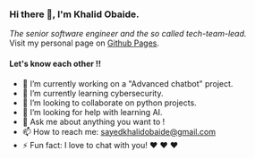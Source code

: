 ### Hi there 👋, I'm Khalid Obaide.
_The senior software engineer and the so called tech-team-lead._\
Visit my personal page on [Github Pages](https://khalidobaide.github.io).

#### Let's know each other !!
- 🔭 I’m currently working on a "Advanced chatbot" project.
- 🌱 I’m currently learning cybersecurity.
- 👯 I’m looking to collaborate on python projects.
- 🤔 I’m looking for help with learning AI.
- 💬 Ask me about anything you want to !
- 📫 How to reach me: sayedkhalidobaide@gmail.com
- ⚡ Fun fact: I love to chat with you! ❤️ ❤️ ❤️
